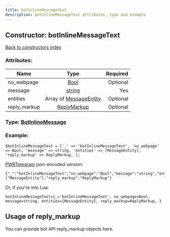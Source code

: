 ```yaml
---
title: botInlineMessageText
description: botInlineMessageText attributes, type and example
---
```

## Constructor: botInlineMessageText  
[Back to constructors index](index.md)



### Attributes:

| Name     |    Type       | Required |
|----------|:-------------:|---------:|
|no\_webpage|[Bool](../types/Bool.md) | Optional|
|message|[string](../types/string.md) | Yes|
|entities|Array of [MessageEntity](../types/MessageEntity.md) | Optional|
|reply\_markup|[ReplyMarkup](../types/ReplyMarkup.md) | Optional|



### Type: [BotInlineMessage](../types/BotInlineMessage.md)


### Example:

```
$botInlineMessageText = ['_' => 'botInlineMessageText', 'no_webpage' => Bool, 'message' => string, 'entities' => [MessageEntity], 'reply_markup' => ReplyMarkup, ];
```  

[PWRTelegram](https://pwrtelegram.xyz) json-encoded version:

```
{"_":"botInlineMessageText","no_webpage":"Bool","message":"string","entities":["MessageEntity"],"reply_markup":"ReplyMarkup"}
```


Or, if you're into Lua:  


```
botInlineMessageText={_='botInlineMessageText', no_webpage=Bool, message=string, entities={MessageEntity}, reply_markup=ReplyMarkup, }

```



## Usage of reply_markup

You can provide bot API reply_markup objects here.  


